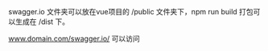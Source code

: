 swagger.io 文件夹可以放在vue项目的 /public 文件夹下，npm run build 打包可以生成在 /dist 下。

www.domain.com/swagger.io/ 可以访问